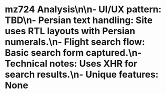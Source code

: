 # mz724 Analysis\n\n- **UI/UX pattern:** TBD\n- **Persian text handling:** Site uses RTL layouts with Persian numerals.\n- **Flight search flow:** Basic search form captured.\n- **Technical notes:** Uses XHR for search results.\n- **Unique features:** None
